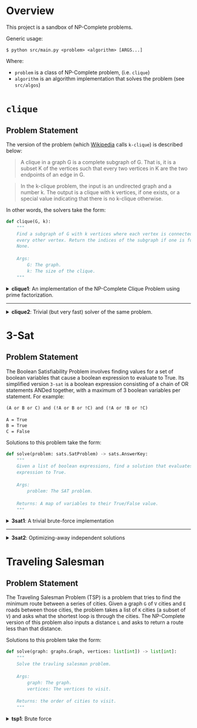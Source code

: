 # Overview

This project is a sandbox of NP-Complete problems.

Generic usage:
```
$ python src/main.py <problem> <algorithm> [ARGS...]
```

Where:
* `problem` is a class of NP-Complete problem, (i.e. `clique`)
* `algorithm` is an algorithm implementation that solves the problem (see `src/algos`)


# `clique`

## Problem Statement

The version of the problem (which [Wikipedia](https://en.wikipedia.org/wiki/Clique_problem) calls `k-clique`) is described below:

> A clique in a graph G is a complete subgraph of G. That is, it is a subset K of the vertices such that every two vertices in K are the two endpoints of an edge in G.

> In the k-clique problem, the input is an undirected graph and a number k. The output is a clique with k vertices, if one exists, or a special value indicating that there is no k-clique otherwise.

In other words, the solvers take the form:

```python
def clique(G, k):
    """
    Find a subgraph of G with k vertices where each vertex is connected to
    every other vertex. Return the indices of the subgraph if one is found, or
    None.

    Args:
        G: The graph.
        k: The size of the clique.
    """
```

<details>
  <summary><b>clique1</b>: An implementation of the NP-Complete Clique Problem using prime factorization.</summary>

  ## Theory

  ### 1. Composite numbers are actually just sets

  You can take any set and map the unique elements of that set to prime numbers. Then you can build a representation of that set by multiplying all of the prime numbers together.

  Numbers uniquely divide into a prime decomposition. We can exploit this property to do set operations. For example, a set intersection is the same thing as a [GCD](https://en.wikipedia.org/wiki/Greatest_common_divisor) (greatest common divisor).

  ![sets-as-composites](docs/img/primes-sets.png)

  Note that order is not preserved here because multiplication is commutative.

  ### 2. Graphs could also be reduced similarly

  What if we mapped every vertex in a graph to a unique prime number? We could then multiply all of the neighboring vertices together to get a single composite number.

  ![graphs-as-composites](docs/img/primes-graph.png)

  ### 3. `k-clique` as the GCD of `k` vertices

  If we include the source node in its composite representation, we then end up with an interesting property, which is that a clique of size `k` is just finding `k` numbers with the same divisor.

  ![clique-as-gcd](docs/img/clique-gcd.png)

  ## Algorithm

  1. Represent the input graph as a map `m = {v: c}` where `v` is a unique prime number for each vertex, and `c` is a composite number composed of the product of all reachable nodes. For instance, if `v0` has edges to `v1`, `v2`, `c0 = v0 * v1 * v2`.
  2. For each value `c`, calculate all of its divisors. Each divisor will appear at most once per value `c`. Record the total number of times that each divisor appears in a map.
  3. **The meat of the algorithm.** Each divisor `d` is a clique candidate, so we'll do the following checks:
      1. Check whether the divisor has appeared more than `k` times.
      2. Check whether the divisor has `>=k` vertices `v_x` that fit this criteria:
          * `d` is divisible by the vertex `v_x`. This tells us whether that vertex is part of the clique.
          * `c_x` is divisible by `d`. This tells us whether the vertex can view the whole clique.
      3. If we found at least `k` vertices in step 2, that's the clique! Return it and halt. Otherwise, move on to the next one.

  ## Runtime Complexity

  The runtime complexity appears to be driven by total number of divisors. Each vertex composite `c` has at most `2^p` divisors where `p` is the number of prime factors. The number of divisors for a number in general is given by the formula:

      d(n) = (a+1)(b+1)(c+1)...

  where `a`, `b`, `c`, ... are the exponents of the prime decomposition. In our algorithm, each prime exponent is only ever 1, so the maximum total number of divisors is `2^E` where `E` is the total number of edges connected to a vertex.

  Based on this, the runtime complexity that Clay Institute will hold me to is something like:

      O(V * 2^E)

  In practice, this only gets bad if one node has a _ton_ of edges. Refining the complexity a bit more, if we take `E_worst` to be the total number of edges connected to the busiest node, the runtime complexity is:

      O(V * 2^E_worst)

  ## Empircal Results

  On my 6 year old macbook, I can run the `datasets/5000x20000_8clique.txt` (5,000 vertices x 20,000 edges) testcase in 40s

  ```
  $ python src/main.py clique clique1 --filename=datasets/5000x20000_8clique.txt -k 8
  Total number of divisors: 31176199
  [83, 899, 1480, 2629, 2899, 3776, 4354, 4911]
  ```

</details>

---

<details>
  <summary><b>clique2</b>: Trivial (but very fast) solver of the same problem.</summary>

  This algorithm builds up cliques one by one. Find all cliques of size `N=2`, and then use that list to build all cliques of size `N=3`, etc.

  Example with 10 million vertices and 100 million edges, and one clique of size 8 hidden in the graph.
  ```
  $ python src/main.py clique clique2 --add-clique=6 --vertices=1000 --edges=10000 -k 6
  ...
  {{
      "vertices": [
          626,
          647,
          84,
          480,
          926,
          240
      ]
  }}
  ```

</details>


# 3-Sat

## Problem Statement

The Boolean Satisfiability Problem involves finding values for a set of boolean variables that cause a boolean expression to evaluate to True. Its simplified version `3-sat` is a boolean expression consisting of a chain of OR statements ANDed together, with a maximum of 3 boolean variables per statement. For example:

    (A or B or C) and (!A or B or !C) and (!A or !B or !C)

    A = True
    B = True
    C = False

Solutions to this problem take the form:

```python
def solve(problem: sats.SatProblem) -> sats.AnswerKey:
    """
    Given a list of boolean expressions, find a solution that evaluates the
    expression to True.

    Args:
        problem: The SAT problem.

    Returns: A map of variables to their True/False value.
    """
```

<details>
  <summary><b>3sat1</b>: A trivial brute-force implementation</summary>

  This algorithm builds up a valid solution one expression at a time, keeping track of all of the possible solutions at each step.

  Brief description:

  1. Initialize a list of valid solutions `S` and initialize it with one empty solution (no variables, no values)
  2. For each expression:
        1. Compute all of the valid value combinations `C` that satisfy this expression.
        2. For each existing solution `S` and each combination `C` from above, update `S` to be the combination of `S * C`, throwing out any S & C pairs that are incompatible.
  3. Return the list of remaining valid solutions, if any.

</details>

---

<details>
  <summary><b>3sat2</b>: Optimizing-away independent solutions</summary>

  This algorithm builds off of `3sat1` except attempts to prune "independent" expressions.

  ## Brief Explanation

  Consider an expression:

      (A or B or C) and (B or !C or !D) and (!B or C or !D)

  `A` only appears once in the entire problem, so we can set it to True right away and eliminate any possibilities. There might be a solution where `A` is `False`, but it doesn't matter. If there are any solutions at all, oen of them will set `A=True`.

  Because of this, we can actually just assume that entire expression is also `True` and so will be irrelevant to the rest of hte solution. Setting `A=True` means we can delete this expression and just solve the rest of the problem.

  We can actually do better than that though. `D` only appears in that problem as `!D`. Even though it appears in multiple expressions, and because it always appears in the same form, we can set `D=False` as part of the same solution. Using the same logic as above, we can also remove those expressions and just solve the rest. A variable that only appears in one way (either positive or negative) is _independent_.

  To summarize - we can delete all expressions that have at least 1 independent variable and just solve the subproblem that remains.

  ## Algorithm

  1. For each variable in each expression, record whether that variable appears as a positive or a negative.
  2. List out the variables that only appear as either positive OR negative (not both). Record them in a solution map corresponding to their positive/negative value.
  3. For each expression, if it contains _any_ independent variables, delete it.
  4. Run the `3sat1` algorithm above for the subproblem that remains and append it to the solution from step 2.

</details>


# Traveling Salesman

## Problem Statement

The Traveling Salesman Problem (TSP) is a problem that tries to find the minimum route between a series of cities. Given a graph `G` of `V` cities and `E` roads between those cities, the problem takes a list of `K` cities (a subset of `V`) and asks what the shortest loop is through the cities. The NP-Complete version of this problem also inputs a distance `L` and asks to return a route less than that distance.

Solutions to this problem take the form:

```python
def solve(graph: graphs.Graph, vertices: list[int]) -> list[int]:
    """
    Solve the travling salesman problem.

    Args:
        graph: The graph.
        vertices: The vertices to visit.

    Returns: the order of cities to visit.
    """
```

<details>
  <summary><b>tsp1</b>: Brute force</summary>

  A first step in solving Traveling Salesman is to find the shortest distance between each pair of nodes (using DFS). You could then construct a new fully connected graph (clique) with only the relevant `K` vertices, and an edge between each vertex pair representing the shortest distance that was found between them. The new problem asks what the shortest cycle is that visits every vertex.

  The preprocessing step looks like this:
  1. For each relevant vertex in the TSP problem, run a DFS on the entire graph and record the distance to all other `K` TSP vertices.
  2. Build a new graph that has these `K` vertices, and edges from those `K` vertices to all other `K` vertices, with weights equal to the distances found in step 1.

  Lastly, build all combinations of the `K` vertices (`O(K!)`) and record which one has the shortest path.
</details>
